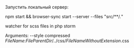 Запустить локальный сервер:

npm start && browser-sync start --server --files "src/**/*.*"  

watcher for scss files in php storm 

Arguments: --style compressed $FileName$:$FileParentDir$/../css/$FileNameWithoutExtension$.css

